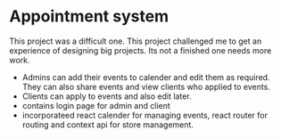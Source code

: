 # Appointment system
This project was a difficult one. This project challenged me to get an experience of designing big projects. Its not a finished one needs more work.
- Admins can add their events to calender and edit them as required. They can also share events and view clients who applied to events.
- Clients can apply to events and also edit later.
- contains login page for admin and client
- incorporateed react calender for managing events, react router for routing and context api for store management.
